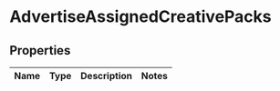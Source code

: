 # AdvertiseAssignedCreativePacks

## Properties
Name | Type | Description | Notes
------------ | ------------- | ------------- | -------------
